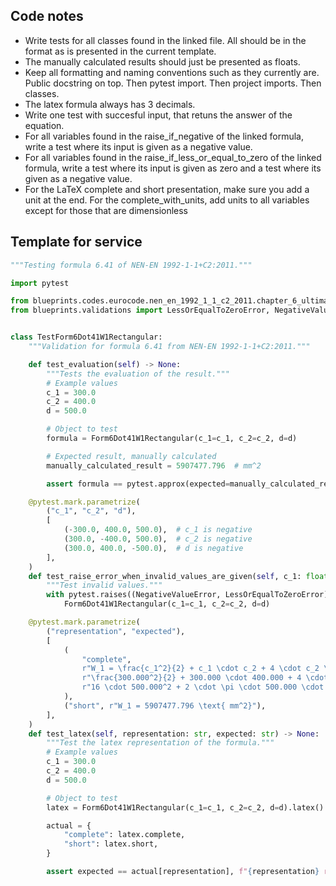 ## Code notes

- Write tests for all classes found in the linked file. All should be in the format as is presented in the current template. 
- The manually calculated results should just be presented as floats. 
- Keep all formatting and naming conventions such as they currently are. Public docstring on top. Then pytest import. Then project imports. Then classes.
- The latex formula always has 3 decimals. 
- Write one test with succesful input, that retuns the answer of the equation. 
- For all variables found in the raise_if_negative of the linked formula, write a test where its input is given as a negative value.
- For all variables found in the raise_if_less_or_equal_to_zero of the linked formula, write a test where its input is given as zero and a test where its given as a negative value.
- For the LaTeX complete and short presentation, make sure you add a unit at the end. For the complete_with_units, add units to all variables except for those that are dimensionless

## Template for service

```python
"""Testing formula 6.41 of NEN-EN 1992-1-1+C2:2011."""

import pytest

from blueprints.codes.eurocode.nen_en_1992_1_1_c2_2011.chapter_6_ultimate_limit_state.formula_6_41 import Form6Dot41W1Rectangular
from blueprints.validations import LessOrEqualToZeroError, NegativeValueError


class TestForm6Dot41W1Rectangular:
    """Validation for formula 6.41 from NEN-EN 1992-1-1+C2:2011."""

    def test_evaluation(self) -> None:
        """Tests the evaluation of the result."""
        # Example values
        c_1 = 300.0
        c_2 = 400.0
        d = 500.0

        # Object to test
        formula = Form6Dot41W1Rectangular(c_1=c_1, c_2=c_2, d=d)

        # Expected result, manually calculated
        manually_calculated_result = 5907477.796  # mm^2

        assert formula == pytest.approx(expected=manually_calculated_result, rel=1e-4)

    @pytest.mark.parametrize(
        ("c_1", "c_2", "d"),
        [
            (-300.0, 400.0, 500.0),  # c_1 is negative
            (300.0, -400.0, 500.0),  # c_2 is negative
            (300.0, 400.0, -500.0),  # d is negative
        ],
    )
    def test_raise_error_when_invalid_values_are_given(self, c_1: float, c_2: float, d: float) -> None:
        """Test invalid values."""
        with pytest.raises((NegativeValueError, LessOrEqualToZeroError)):
            Form6Dot41W1Rectangular(c_1=c_1, c_2=c_2, d=d)

    @pytest.mark.parametrize(
        ("representation", "expected"),
        [
            (
                "complete",
                r"W_1 = \frac{c_1^2}{2} + c_1 \cdot c_2 + 4 \cdot c_2 \cdot d + 16 \cdot d^2 + 2 \cdot \pi \cdot d \cdot c_1 = "
                r"\frac{300.000^2}{2} + 300.000 \cdot 400.000 + 4 \cdot 400.000 \cdot 500.000 + "
                r"16 \cdot 500.000^2 + 2 \cdot \pi \cdot 500.000 \cdot 300.000 = 5907477.796 \text{ mm^2}",
            ),
            ("short", r"W_1 = 5907477.796 \text{ mm^2}"),
        ],
    )
    def test_latex(self, representation: str, expected: str) -> None:
        """Test the latex representation of the formula."""
        # Example values
        c_1 = 300.0
        c_2 = 400.0
        d = 500.0

        # Object to test
        latex = Form6Dot41W1Rectangular(c_1=c_1, c_2=c_2, d=d).latex()

        actual = {
            "complete": latex.complete,
            "short": latex.short,
        }

        assert expected == actual[representation], f"{representation} representation failed."

```